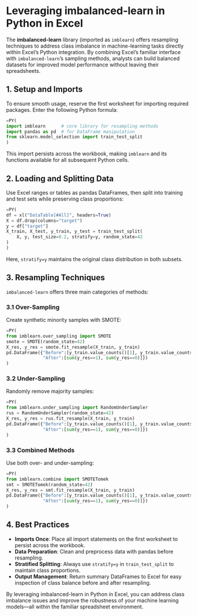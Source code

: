 # Leveraging imbalanced-learn in Python in Excel

The **imbalanced-learn** library (imported as `imblearn`) offers resampling techniques to address class imbalance in machine-learning tasks directly within Excel’s Python integration. By combining Excel’s familiar interface with `imbalanced-learn`’s sampling methods, analysts can build balanced datasets for improved model performance without leaving their spreadsheets.

## 1. Setup and Imports

To ensure smooth usage, reserve the first worksheet for importing required packages. Enter the following Python formula:

```python
=PY(
import imblearn      # core library for resampling methods
import pandas as pd  # for DataFrame manipulation
from sklearn.model_selection import train_test_split
)
```

This import persists across the workbook, making `imblearn` and its functions available for all subsequent Python cells.

## 2. Loading and Splitting Data

Use Excel ranges or tables as pandas DataFrames, then split into training and test sets while preserving class proportions:

```python
=PY(
df = xl("DataTable[#All]", headers=True)
X = df.drop(columns="target")
y = df["target"]
X_train, X_test, y_train, y_test = train_test_split(
    X, y, test_size=0.2, stratify=y, random_state=42
)
)
```

Here, `stratify=y` maintains the original class distribution in both subsets.

## 3. Resampling Techniques

`imbalanced-learn` offers three main categories of methods:

### 3.1 Over-Sampling

Create synthetic minority samples with SMOTE:

```python
=PY(
from imblearn.over_sampling import SMOTE
smote = SMOTE(random_state=42)
X_res, y_res = smote.fit_resample(X_train, y_train)
pd.DataFrame({"Before":[y_train.value_counts()[1], y_train.value_counts()[0]],
              "After":[sum(y_res==1), sum(y_res==0)]})
)
```

### 3.2 Under-Sampling

Randomly remove majority samples:

```python
=PY(
from imblearn.under_sampling import RandomUnderSampler
rus = RandomUnderSampler(random_state=42)
X_res, y_res = rus.fit_resample(X_train, y_train)
pd.DataFrame({"Before":[y_train.value_counts()[1], y_train.value_counts()[0]],
              "After":[sum(y_res==1), sum(y_res==0)]})
)
```

### 3.3 Combined Methods

Use both over- and under-sampling:

```python
=PY(
from imblearn.combine import SMOTETomek
smt = SMOTETomek(random_state=42)
X_res, y_res = smt.fit_resample(X_train, y_train)
pd.DataFrame({"Before":[y_train.value_counts()[1], y_train.value_counts()[0]],
              "After":[sum(y_res==1), sum(y_res==0)]})
)
```

## 4. Best Practices

- **Imports Once**: Place all import statements on the first worksheet to persist across the workbook.
- **Data Preparation**: Clean and preprocess data with pandas before resampling.
- **Stratified Splitting**: Always use `stratify=y` in `train_test_split` to maintain class proportions.
- **Output Management**: Return summary DataFrames to Excel for easy inspection of class balance before and after resampling.

By leveraging imbalanced-learn in Python in Excel, you can address class imbalance issues and improve the robustness of your machine learning models—all within the familiar spreadsheet environment.
